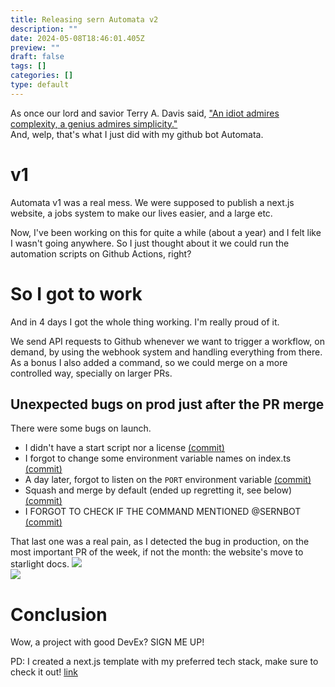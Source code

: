 ```yaml
---
title: Releasing sern Automata v2
description: ""
date: 2024-05-08T18:46:01.405Z
preview: ""
draft: false
tags: []
categories: []
type: default
---
```


As once our lord and savior Terry A. Davis said, ["An idiot admires complexity, a genius admires simplicity."](https://www.goodreads.com/quotes/10480697-an-idiot-admires-complexity-a-genius-admires-simplicity-a-physicist)  
And, welp, that's what I just did with my github bot Automata.

# v1

Automata v1 was a real mess. We were supposed to publish a next.js website, a jobs system to make our lives easier, and a large etc.

Now, I've been working on this for quite a while (about a year) and I felt like I wasn't going anywhere. So I just thought about it we could run the automation scripts on Github Actions, right?

# So I got to work

And in 4 days I got the whole thing working. I'm really proud of it.

We send API requests to Github whenever we want to trigger a workflow, on demand, by using the webhook system and handling everything from there.  
As a bonus I also added a command, so we could merge on a more controlled way, specially on larger PRs.

## Unexpected bugs on prod just after the PR merge

There were some bugs on launch.
- I didn't have a start script nor a license [(commit)](https://github.com/sern-handler/automata/commit/05c6ac3b81740ab9dcf86155b16afc84e7c850c8)
- I forgot to change some environment variable names on index.ts [(commit)](https://github.com/sern-handler/automata/commit/6e5d21ce548db04e9926ef7dfc3c1a5945d61aed)
- A day later, forgot to listen on the `PORT` environment variable [(commit)](https://github.com/sern-handler/automata/commit/622d6e72ded4330e06e802432677855a5397cedc)
- Squash and merge by default (ended up regretting it, see below) [(commit)](https://github.com/sern-handler/automata/commit/65ccede477f509c2e2de27be40a78281b79cda18)
- I FORGOT TO CHECK IF THE COMMAND MENTIONED @SERNBOT [(commit)](https://github.com/sern-handler/automata/commit/a5e58a415423eace3a8b0d6fbc4fe43e050c0624)

That last one was a real pain, as I detected the bug in production, on the most important PR of the week, if not the month: the website's move to starlight docs.
![](/blog/img/sernAutomataV2/prMerge1.png)  
![](/blog/img/sernAutomataV2/prMerge2.png)

# Conclusion

Wow, a project with good DevEx? SIGN ME UP!

PD: I created a next.js template with my preferred tech stack, make sure to check it out! [link](https://stack.srizan.dev)